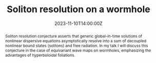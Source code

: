 ---
title: Soliton resolution on a wormhole
abstract: Soliton resolution conjecture asserts that generic global-in-time solutions of nonlinear dispersive equations asymptotically resolve into a sum of decoupled nonlinear bound states (solitons) and free radiation. In my talk I will discuss this conjecture in the case of equivariant wave maps on wormholes, emphasizing the advantages of hyperboloidal foliations.
summary: November 2023 Virtual Infinity Seminar by Piotr Bizon (Jagiellonian University)

#event: Workshop
event_url: https://hyperboloid.al/event/23-11-10-bizon/

location: Online

date: '2023-11-10T14:00:00Z'
# date_end: '2023-11-10T15:00:00Z'
all_day: false

# Schedule page publish date (NOT talk date).
publishDate: '2023-11-01T00:00:00Z'

authors: [bizon]
tags: [seminar]

# Is this a featured talk? (true/false)
featured: true

image:  
  caption: Conformal diamond
  focal_point: center

# url_code: 
# url_pdf: ''
url_slides: /uploads/seminar-slides/23-11-10-bizon.pdf
url_video: https://www.youtube.com/watch?v=2OvMnHH1jmg

# Markdown Slides (optional).
#   Associate this talk with Markdown slides.
#   Simply enter your slide deck's filename without extension.
#   E.g. `slides = "example-slides"` references `content/slides/example-slides.md`.
#   Otherwise, set `slides = ""`.
slides:

# Projects (optional).
#   Associate this post with one or more of your projects.
#   Simply enter your project's folder or file name without extension.
#   E.g. `projects = ["internal-project"]` references `content/project/deep-learning/index.md`.
#   Otherwise, set `projects = []`.
projects:

design: 
---